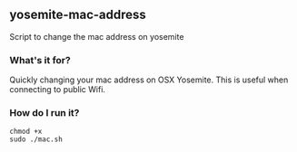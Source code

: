 ## yosemite-mac-address
Script to change the mac address on yosemite

### What's it for?

Quickly changing your mac address on OSX Yosemite. This is useful when connecting to public Wifi.

### How do I run it?

```
chmod +x
sudo ./mac.sh
```
